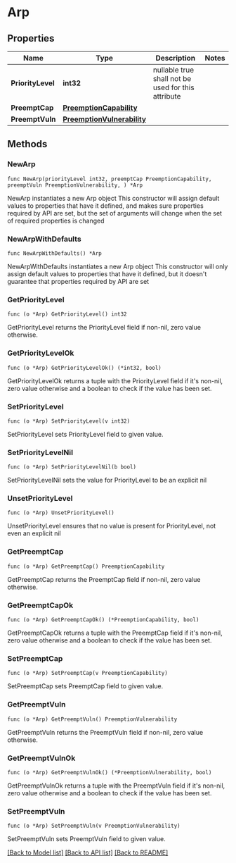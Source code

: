 # Arp

## Properties

Name | Type | Description | Notes
------------ | ------------- | ------------- | -------------
**PriorityLevel** | **int32** | nullable true shall not be used for this attribute | 
**PreemptCap** | [**PreemptionCapability**](PreemptionCapability.md) |  | 
**PreemptVuln** | [**PreemptionVulnerability**](PreemptionVulnerability.md) |  | 

## Methods

### NewArp

`func NewArp(priorityLevel int32, preemptCap PreemptionCapability, preemptVuln PreemptionVulnerability, ) *Arp`

NewArp instantiates a new Arp object
This constructor will assign default values to properties that have it defined,
and makes sure properties required by API are set, but the set of arguments
will change when the set of required properties is changed

### NewArpWithDefaults

`func NewArpWithDefaults() *Arp`

NewArpWithDefaults instantiates a new Arp object
This constructor will only assign default values to properties that have it defined,
but it doesn't guarantee that properties required by API are set

### GetPriorityLevel

`func (o *Arp) GetPriorityLevel() int32`

GetPriorityLevel returns the PriorityLevel field if non-nil, zero value otherwise.

### GetPriorityLevelOk

`func (o *Arp) GetPriorityLevelOk() (*int32, bool)`

GetPriorityLevelOk returns a tuple with the PriorityLevel field if it's non-nil, zero value otherwise
and a boolean to check if the value has been set.

### SetPriorityLevel

`func (o *Arp) SetPriorityLevel(v int32)`

SetPriorityLevel sets PriorityLevel field to given value.


### SetPriorityLevelNil

`func (o *Arp) SetPriorityLevelNil(b bool)`

 SetPriorityLevelNil sets the value for PriorityLevel to be an explicit nil

### UnsetPriorityLevel
`func (o *Arp) UnsetPriorityLevel()`

UnsetPriorityLevel ensures that no value is present for PriorityLevel, not even an explicit nil
### GetPreemptCap

`func (o *Arp) GetPreemptCap() PreemptionCapability`

GetPreemptCap returns the PreemptCap field if non-nil, zero value otherwise.

### GetPreemptCapOk

`func (o *Arp) GetPreemptCapOk() (*PreemptionCapability, bool)`

GetPreemptCapOk returns a tuple with the PreemptCap field if it's non-nil, zero value otherwise
and a boolean to check if the value has been set.

### SetPreemptCap

`func (o *Arp) SetPreemptCap(v PreemptionCapability)`

SetPreemptCap sets PreemptCap field to given value.


### GetPreemptVuln

`func (o *Arp) GetPreemptVuln() PreemptionVulnerability`

GetPreemptVuln returns the PreemptVuln field if non-nil, zero value otherwise.

### GetPreemptVulnOk

`func (o *Arp) GetPreemptVulnOk() (*PreemptionVulnerability, bool)`

GetPreemptVulnOk returns a tuple with the PreemptVuln field if it's non-nil, zero value otherwise
and a boolean to check if the value has been set.

### SetPreemptVuln

`func (o *Arp) SetPreemptVuln(v PreemptionVulnerability)`

SetPreemptVuln sets PreemptVuln field to given value.



[[Back to Model list]](../README.md#documentation-for-models) [[Back to API list]](../README.md#documentation-for-api-endpoints) [[Back to README]](../README.md)


